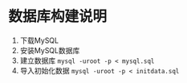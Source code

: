 数据库构建说明
======

1. 下载MySQL
2. 安装MySQL数据库
3. 建立数据库 `mysql -uroot -p < mysql.sql`
4. 导入初始化数据 `mysql -uroot -p < initdata.sql`

